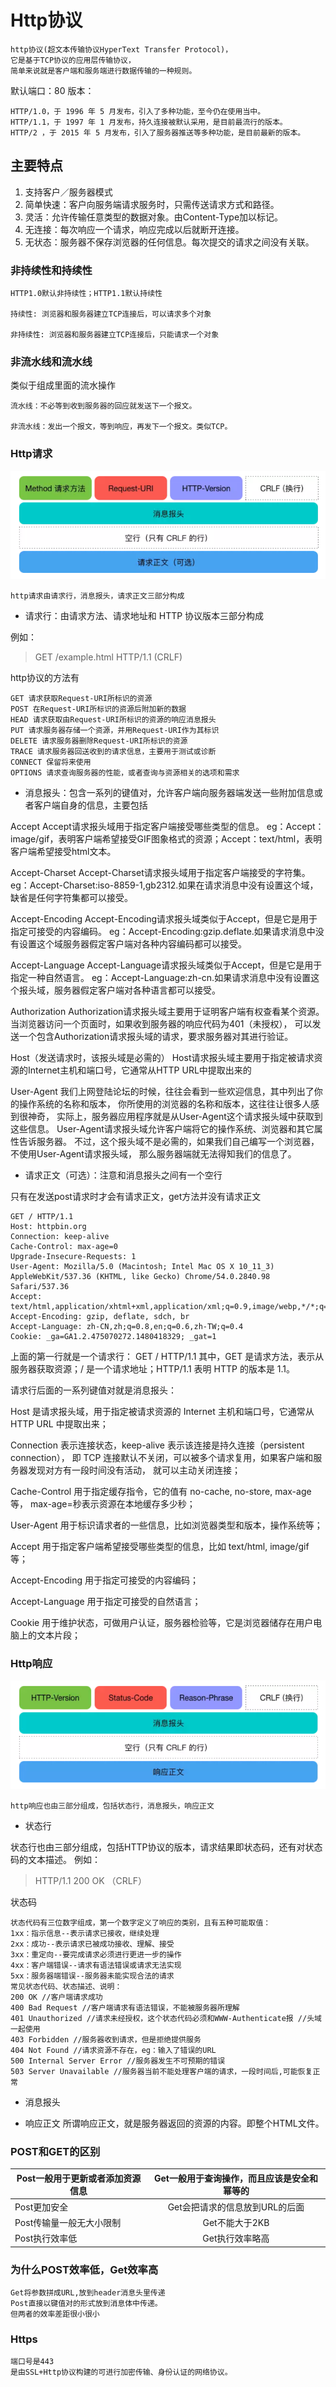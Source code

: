 # Http协议

    http协议(超文本传输协议HyperText Transfer Protocol)，
    它是基于TCP协议的应用层传输协议，
    简单来说就是客户端和服务端进行数据传输的一种规则。

默认端口：80
版本：

    HTTP/1.0，于 1996 年 5 月发布，引入了多种功能，至今仍在使用当中。
    HTTP/1.1，于 1997 年 1 月发布，持久连接被默认采用，是目前最流行的版本。
    HTTP/2 ，于 2015 年 5 月发布，引入了服务器推送等多种功能，是目前最新的版本。

## 主要特点
1. 支持客户／服务器模式
2. 简单快速：客户向服务端请求服务时，只需传送请求方式和路径。
3. 灵活：允许传输任意类型的数据对象。由Content-Type加以标记。
4. 无连接：每次响应一个请求，响应完成以后就断开连接。
5. 无状态：服务器不保存浏览器的任何信息。每次提交的请求之间没有关联。

### 非持续性和持续性

    HTTP1.0默认非持续性；HTTP1.1默认持续性

    持续性: 浏览器和服务器建立TCP连接后，可以请求多个对象
    
    非持续性: 浏览器和服务器建立TCP连接后，只能请求一个对象

### 非流水线和流水线
类似于组成里面的流水操作

    流水线：不必等到收到服务器的回应就发送下一个报文。
    
    非流水线：发出一个报文，等到响应，再发下一个报文。类似TCP。

### Http请求

<img src="../img/http请求数据结构.png" />

    http请求由请求行，消息报头，请求正文三部分构成

* 请求行：由请求方法、请求地址和 HTTP 协议版本三部分构成

例如：
>GET /example.html HTTP/1.1 (CRLF)

http协议的方法有

    GET 请求获取Request-URI所标识的资源
    POST 在Request-URI所标识的资源后附加新的数据
    HEAD 请求获取由Request-URI所标识的资源的响应消息报头
    PUT 请求服务器存储一个资源，并用Request-URI作为其标识
    DELETE 请求服务器删除Request-URI所标识的资源
    TRACE 请求服务器回送收到的请求信息，主要用于测试或诊断
    CONNECT 保留将来使用
    OPTIONS 请求查询服务器的性能，或者查询与资源相关的选项和需求

* 消息报头：包含一系列的键值对，允许客户端向服务器端发送一些附加信息或者客户端自身的信息，主要包括
    
Accept
Accept请求报头域用于指定客户端接受哪些类型的信息。
eg：Accept：image/gif，表明客户端希望接受GIF图象格式的资源；Accept：text/html，表明客户端希望接受html文本。

Accept-Charset
Accept-Charset请求报头域用于指定客户端接受的字符集。
eg：Accept-Charset:iso-8859-1,gb2312.如果在请求消息中没有设置这个域，缺省是任何字符集都可以接受。

Accept-Encoding
Accept-Encoding请求报头域类似于Accept，但是它是用于指定可接受的内容编码。
eg：Accept-Encoding:gzip.deflate.如果请求消息中没有设置这个域服务器假定客户端对各种内容编码都可以接受。

Accept-Language
Accept-Language请求报头域类似于Accept，但是它是用于指定一种自然语言。
eg：Accept-Language:zh-cn.如果请求消息中没有设置这个报头域，服务器假定客户端对各种语言都可以接受。

Authorization
Authorization请求报头域主要用于证明客户端有权查看某个资源。
当浏览器访问一个页面时，如果收到服务器的响应代码为401（未授权），
可以发送一个包含Authorization请求报头域的请求，要求服务器对其进行验证。

Host（发送请求时，该报头域是必需的）
Host请求报头域主要用于指定被请求资源的Internet主机和端口号，它通常从HTTP URL中提取出来的

User-Agent
我们上网登陆论坛的时候，往往会看到一些欢迎信息，其中列出了你的操作系统的名称和版本，
你所使用的浏览器的名称和版本，这往往让很多人感到很神奇，
实际上，服务器应用程序就是从User-Agent这个请求报头域中获取到这些信息。
User-Agent请求报头域允许客户端将它的操作系统、浏览器和其它属性告诉服务器。
不过，这个报头域不是必需的，如果我们自己编写一个浏览器，不使用User-Agent请求报头域，
那么服务器端就无法得知我们的信息了。

* 请求正文（可选）：注意和消息报头之间有一个空行

只有在发送post请求时才会有请求正文，get方法并没有请求正文

```
GET / HTTP/1.1
Host: httpbin.org
Connection: keep-alive
Cache-Control: max-age=0
Upgrade-Insecure-Requests: 1
User-Agent: Mozilla/5.0 (Macintosh; Intel Mac OS X 10_11_3) AppleWebKit/537.36 (KHTML, like Gecko) Chrome/54.0.2840.98 Safari/537.36
Accept: text/html,application/xhtml+xml,application/xml;q=0.9,image/webp,*/*;q=0.8
Accept-Encoding: gzip, deflate, sdch, br
Accept-Language: zh-CN,zh;q=0.8,en;q=0.6,zh-TW;q=0.4
Cookie: _ga=GA1.2.475070272.1480418329; _gat=1
```
上面的第一行就是一个请求行：
GET / HTTP/1.1
其中，GET 是请求方法，表示从服务器获取资源；/ 是一个请求地址；HTTP/1.1 表明 HTTP 的版本是 1.1。

请求行后面的一系列键值对就是消息报头：

Host 是请求报头域，用于指定被请求资源的 Internet 主机和端口号，它通常从 HTTP URL 中提取出来；

Connection 表示连接状态，keep-alive 表示该连接是持久连接（persistent connection），
即 TCP 连接默认不关闭，可以被多个请求复用，如果客户端和服务器发现对方有一段时间没有活动，
就可以主动关闭连接；

Cache-Control 用于指定缓存指令，它的值有 no-cache, no-store, max-age 等，
max-age=秒表示资源在本地缓存多少秒；

User-Agent 用于标识请求者的一些信息，比如浏览器类型和版本，操作系统等；

Accept 用于指定客户端希望接受哪些类型的信息，比如 text/html, image/gif 等；

Accept-Encoding 用于指定可接受的内容编码；

Accept-Language 用于指定可接受的自然语言；

Cookie 用于维护状态，可做用户认证，服务器检验等，它是浏览器储存在用户电脑上的文本片段；

### Http响应

<img src="../img/http响应数据结构.png" />
    
    http响应也由三部分组成，包括状态行，消息报头，响应正文

* 状态行

状态行也由三部分组成，包括HTTP协议的版本，请求结果即状态码，还有对状态码的文本描述。
例如：
>HTTP/1.1 200 OK （CRLF）
    
状态码

    状态代码有三位数字组成，第一个数字定义了响应的类别，且有五种可能取值：
    1xx：指示信息--表示请求已接收，继续处理
    2xx：成功--表示请求已被成功接收、理解、接受
    3xx：重定向--要完成请求必须进行更进一步的操作
    4xx：客户端错误--请求有语法错误或请求无法实现
    5xx：服务器端错误--服务器未能实现合法的请求
    常见状态代码、状态描述、说明：
    200 OK //客户端请求成功
    400 Bad Request //客户端请求有语法错误，不能被服务器所理解
    401 Unauthorized //请求未经授权，这个状态代码必须和WWW-Authenticate报 //头域一起使用
    403 Forbidden //服务器收到请求，但是拒绝提供服务
    404 Not Found //请求资源不存在，eg：输入了错误的URL
    500 Internal Server Error //服务器发生不可预期的错误
    503 Server Unavailable //服务器当前不能处理客户端的请求，一段时间后,可能恢复正常

* 消息报头

* 响应正文
所谓响应正文，就是服务器返回的资源的内容。即整个HTML文件。

### POST和GET的区别
| Post一般用于更新或者添加资源信息 | Get一般用于查询操作，而且应该是安全和幂等的|
| ------------- |:-------------:|
| Post更加安全 | Get会把请求的信息放到URL的后面 |
| Post传输量一般无大小限制 | Get不能大于2KB |
| Post执行效率低 | Get执行效率略高 |

### 为什么POST效率低，Get效率高

    Get将参数拼成URL,放到header消息头里传递
    Post直接以键值对的形式放到消息体中传递。
    但两者的效率差距很小很小

### Https

    端口号是443
    是由SSL+Http协议构建的可进行加密传输、身份认证的网络协议。